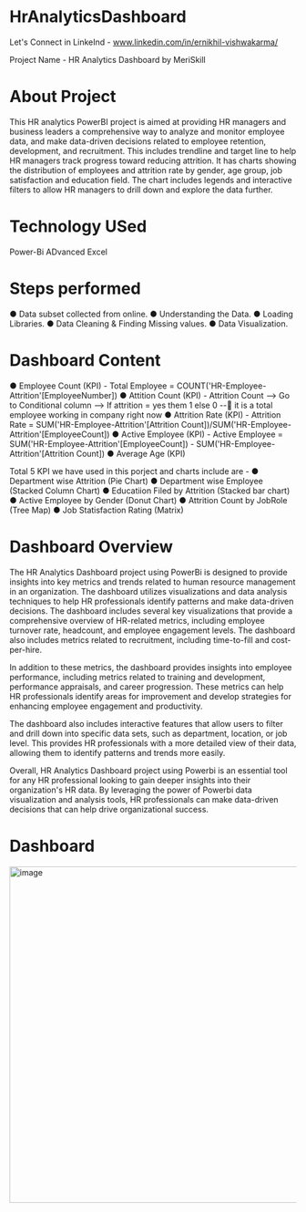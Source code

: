 # HrAnalyticsDashboard

Let's Connect in LinkeInd - www.linkedin.com/in/ernikhil-vishwakarma/

Project Name - HR Analytics Dashboard by MeriSkill

# About Project 
This HR analytics PowerBI project is aimed at providing HR managers and business leaders a comprehensive way to analyze and monitor employee data, and make data-driven decisions related to employee retention, development, and recruitment.
This includes trendline and target line to help HR managers track progress toward reducing attrition. It has charts showing the distribution of employees and attrition rate by gender, age group, job satisfaction and education field. The chart includes legends and interactive filters to allow HR managers to drill down and explore the data further.

# Technology USed 

Power-Bi 
ADvanced Excel 

# Steps performed 

● Data subset collected from online.
● Understanding the Data.
● Loading Libraries.
● Data Cleaning & Finding Missing values.
● Data Visualization.

# Dashboard Content 

● Employee Count (KPI) - Total Employee = COUNT('HR-Employee-Attrition'[EmployeeNumber])
● Attition Count (KPI) - Attrition Count --> Go to  Conditional column -–>  If attrition = yes them 1 else 0  -- it is a total employee working in company right now
● Attrition Rate (KPI) - Attrition Rate = SUM('HR-Employee-Attrition'[Attrition Count])/SUM('HR-Employee-Attrition'[EmployeeCount]) 
● Active Employee (KPI) - Active Employee = SUM('HR-Employee-Attrition'[EmployeeCount]) - SUM('HR-Employee-Attrition'[Attrition Count])
● Average Age (KPI) 

Total 5 KPI we have used in this porject and charts include are - 
● Department wise Attrition (Pie Chart)
● Department wise Employee  (Stacked Column Chart)
● Educatiion Filed by Attrition (Stacked bar chart)
● Active Employee by Gender (Donut Chart)
● Attrition Count by JobRole (Tree Map)
● Job Statisfaction Rating (Matrix)

# Dashboard Overview 
The HR Analytics Dashboard project using PowerBi is designed to provide insights into key metrics and trends related to human resource management in an organization. The dashboard utilizes visualizations and data analysis techniques to help HR professionals identify patterns and make data-driven decisions. The dashboard includes several key visualizations that provide a comprehensive overview of HR-related metrics, including employee turnover rate, headcount, and employee engagement levels. The dashboard also includes metrics related to recruitment, including time-to-fill and cost-per-hire.

In addition to these metrics, the dashboard provides insights into employee performance, including metrics related to training and development, performance appraisals, and career progression. These metrics can help HR professionals identify areas for improvement and develop strategies for enhancing employee engagement and productivity.

The dashboard also includes interactive features that allow users to filter and drill down into specific data sets, such as department, location, or job level. This provides HR professionals with a more detailed view of their data, allowing them to identify patterns and trends more easily.

Overall, HR Analytics Dashboard project using Powerbi  is an essential tool for any HR professional looking to gain deeper insights into their organization's HR data. By leveraging the power of Powerbi  data visualization and analysis tools, HR professionals can make data-driven decisions that can help drive organizational success.

# Dashboard 
<img width="590" alt="image" src="https://github.com/DA-Nikhil/HrAnalyticsDashboard/assets/145112170/de252990-ac61-4726-8266-64f219586b54">

